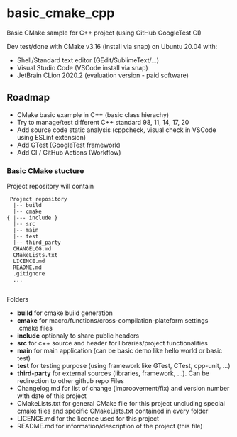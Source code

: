 # basic_cmake_cpp
Basic CMake sample for C++ project (using GitHub GoogleTest CI)

Dev test/done with CMake v3.16 (install via snap) on Ubuntu 20.04 with:
 - Shell/Standard text editor (GEdit/SublimeText/...)
 - Visual Studio Code (VSCode install via snap) 
 - JetBrain CLion 2020.2 (evaluation version - paid software)

## Roadmap
 - CMake basic example in C++ (basic class hierachy)
 - Try to manage/test different C++ standard 98, 11, 14, 17, 20
 - Add source code static analysis (cppcheck, visual check in VSCode using ESLint extension)
 - Add GTest (GoogleTest framework)
 - Add CI / GitHub Actions (Workflow)
 
### Basic CMake stucture
Project repository will contain

```
 Project repository
  |-- build
  |-- cmake
{ |--- include }
  |-- src
  |-- main
  |-- test
  |-- third_party
  CHANGELOG.md
  CMakeLists.txt
  LICENCE.md
  README.md
  .gitignore
  ...
  
```
Folders
  - **build** for cmake build generation
  - **cmake** for macro/functions/cross-compilation-plateform settings .cmake files
  - **include** optionaly to share public headers
  - **src** for c++ source and header for libraries/project functionalities
  - **main** for main application (can be basic demo like hello world or basic test)
  - **test** for testing purpose (using framework like GTest, CTest, cpp-unit, ...)
  - **third-party** for external sources (libraries, framework, ...). Can be redirection to other github repo
Files
  - Changelog.md for list of change (improovement/fix) and version number with date of this project
  - CMakeLists.txt for general CMake file for this project uncluding special cmake files and specific CMakeLists.txt contained in every folder
  - LICENCE.md for the licence used for this project
  - README.md for information/description of the project (this file)

  

